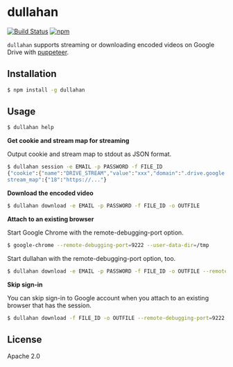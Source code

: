 # dullahan

[![Build Status][travis-badge]][travis-badge-url]
[![npm][npm-badge]][npm-badge-url]

`dullahan` supports streaming or downloading encoded videos on Google Drive with [puppeteer](https://pptr.dev/).

## Installation

```bash
$ npm install -g dullahan
```

## Usage

```bash
$ dullahan help
```

**Get cookie and stream map for streaming**

Output cookie and stream map to stdout as JSON format.

```bash
$ dullahan session -e EMAIL -p PASSWORD -f FILE_ID
{"cookie":{"name":"DRIVE_STREAM","value":"xxx","domain":".drive.google.com","hostOnly":false,"path":"/","secure":true,"httpOnly":true,"session":true},"
stream_map":{"18":"https://..."}
```

**Download the encoded video**

```bash
$ dullahan download -e EMAIL -p PASSWORD -f FILE_ID -o OUTFILE
```

**Attach to an existing browser**

Start Google Chrome with the remote-debugging-port option.

```bash
$ google-chrome --remote-debugging-port=9222 --user-data-dir=/tmp
```

Start dullahan with the remote-debugging-port option, too.

```bash
$ dullahan download -e EMAIL -p PASSWORD -f FILE_ID -o OUTFILE --remote-debugging-port=9222
```

**Skip sign-in**

You can skip sign-in to Google account when you attach to an existing browser that has the session.

```bash
$ dullahan download -f FILE_ID -o OUTFILE --remote-debugging-port=9222 --skip-signin
```

## License

Apache 2.0

[travis-badge]: https://travis-ci.org/drillbits/dullahan.svg?branch=master
[travis-badge-url]: https://travis-ci.org/drillbits/dullahan
[npm-badge]: https://img.shields.io/npm/v/dullahan.svg
[npm-badge-url]: https://www.npmjs.com/package/dullahan
